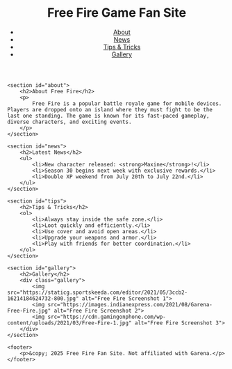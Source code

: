 <!DOCTYPE html>
<html lang="en">
<head>
    <meta charset="UTF-8">
    <meta name="viewport" content="width=device-width, initial-scale=1.0">
    <title>Free Fire Game Fan Site</title>
    <link rel="stylesheet" href="styles.css">
</head>
<body>
    <header>
        <h1>Free Fire Game Fan Site</h1>
        <nav>
            <ul>
                <li><a href="#about">About</a></li>
                <li><a href="#news">News</a></li>
                <li><a href="#tips">Tips & Tricks</a></li>
                <li><a href="#gallery">Gallery</a></li>
            </ul>
        </nav>
    </header>

    <section id="about">
        <h2>About Free Fire</h2>
        <p>
            Free Fire is a popular battle royale game for mobile devices. Players are dropped onto an island where they must fight to be the last one standing. The game is known for its fast-paced gameplay, diverse characters, and exciting events.
        </p>
    </section>

    <section id="news">
        <h2>Latest News</h2>
        <ul>
            <li>New character released: <strong>Maxine</strong>!</li>
            <li>Season 30 begins next week with exclusive rewards.</li>
            <li>Double XP weekend from July 20th to July 22nd.</li>
        </ul>
    </section>

    <section id="tips">
        <h2>Tips & Tricks</h2>
        <ol>
            <li>Always stay inside the safe zone.</li>
            <li>Loot quickly and efficiently.</li>
            <li>Use cover and avoid open areas.</li>
            <li>Upgrade your weapons and armor.</li>
            <li>Play with friends for better coordination.</li>
        </ol>
    </section>

    <section id="gallery">
        <h2>Gallery</h2>
        <div class="gallery">
            <img src="https://staticg.sportskeeda.com/editor/2021/05/3ccb2-16214184624732-800.jpg" alt="Free Fire Screenshot 1">
            <img src="https://images.indianexpress.com/2021/08/Garena-Free-Fire.jpg" alt="Free Fire Screenshot 2">
            <img src="https://cdn.gamingonphone.com/wp-content/uploads/2021/03/Free-Fire-1.jpg" alt="Free Fire Screenshot 3">
        </div>
    </section>

    <footer>
        <p>&copy; 2025 Free Fire Fan Site. Not affiliated with Garena.</p>
    </footer>
</body>
</html>
